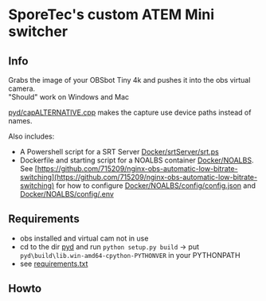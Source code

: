 # SporeTec's custom ATEM Mini switcher
## Info
Grabs the image of your OBSbot Tiny 4k and pushes it into the obs virtual camera.  
"Should" work on Windows and Mac

[pyd/capALTERNATIVE.cpp](pyd/capALTERNATIVE.cpp) makes the capture use device paths instead of names.

Also includes:
* A Powershell script for a SRT Server [Docker/srtServer/srt.ps](Docker/srtServer/srt.ps)
* Dockerfile and starting script for a NOALBS container [Docker/NOALBS](Docker/NOALBS). See [https://github.com/715209/nginx-obs-automatic-low-bitrate-switching](https://github.com/715209/nginx-obs-automatic-low-bitrate-switching) for how to configure [Docker/NOALBS/config/config.json](Docker/NOALBS/config/config.json) and [Docker/NOALBS/config/.env](Docker/NOALBS/config/.env)


## Requirements
* obs installed and virtual cam not in use
* cd to the dir [pyd](pyd) and run `python setup.py build` -> put `pyd\build\lib.win-amd64-cpython-PYTHONVER` in your PYTHONPATH
* see [requirements.txt](requirements.txt)

## Howto
